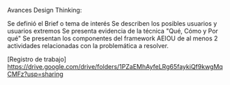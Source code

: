 Avances Design Thinking:

Se definió el Brief o tema de interés
Se describen los posibles usuarios y usuarios extremos
Se presenta evidencia de la técnica "Qué, Cómo y Por qué"
Se presentan los componentes del framework AEIOU de al menos 2 actividades relacionadas con la problemática a resolver.

[Registro de trabajo] https://drive.google.com/drive/folders/1PZaEMhAyfeLRg65faykiQf9kwgMqCMFz?usp=sharing